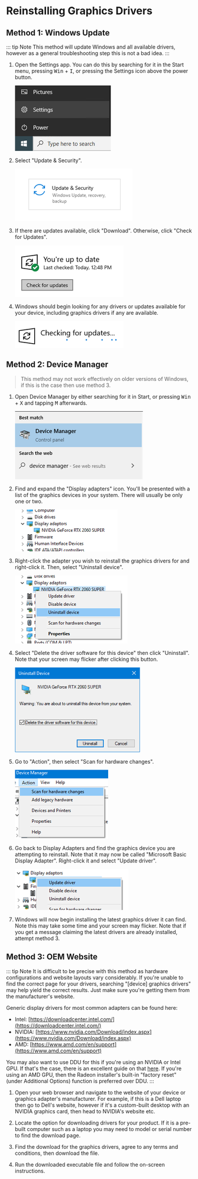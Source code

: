 # Reinstalling Graphics Drivers

## Method 1: Windows Update

::: tip Note
This method will update Windows and all available drivers, however as a general troubleshooting step this is not a bad idea.
:::

1. Open the Settings app. You can do this by searching for it in the Start menu, pressing <kbd>Win</kbd> + <kbd>I</kbd>, or pressing the Settings icon above the power button.

   ![](./img/reinstalling-gpu-drivers/opensettings.png)

2. Select "Update & Security".

   ![](./img/reinstalling-gpu-drivers/updateandsecurity.png)

3. If there are updates available, click "Download". Otherwise, click "Check for Updates".

   ![](./img/reinstalling-gpu-drivers/checkforupdates.png)

4. Windows should begin looking for any drivers or updates available for your device, including graphics drivers if any are available.

   ![](./img/reinstalling-gpu-drivers/checkingforupdates.png)

## Method 2: Device Manager

> This method may not work effectively on older versions of Windows, if this is the case then use method 3.

1. Open Device Manager by either searching for it in Start, or pressing <kbd>Win</kbd> + <kbd>X</kbd> and tapping <kbd>M</kbd> afterwards.

   ![](./img/reinstalling-gpu-drivers/devmgmtsearch.png)

2. Find and expand the "Display adapters" icon. You'll be presented with a list of the graphics devices in your system. There will usually be only one or two.

   ![](./img/reinstalling-gpu-drivers/devmgmtdisplayadapt.png)

3. Right-click the adapter you wish to reinstall the graphics drivers for and right-click it. Then, select "Uninstall device".

   ![](./img/reinstalling-gpu-drivers/devmgmtuninstall.png)

4. Select "Delete the driver software for this device" then click "Uninstall". Note that your screen may flicker after clicking this button.

   ![](./img/reinstalling-gpu-drivers/devmgmtdelete.png)

5. Go to "Action", then select "Scan for hardware changes".

   ![](./img/reinstalling-gpu-drivers/devmgmtscan.png)

6. Go back to Display Adapters and find the graphics device you are attempting to reinstall. Note that it may now be called "Microsoft Basic Display Adapter". Right-click it and select "Update driver".

   ![](./img/reinstalling-gpu-drivers/devmgmtupdate.png)

7. Windows will now begin installing the latest graphics driver it can find. Note this may take some time and your screen may flicker. Note that if you get a message claiming the latest drivers are already installed, attempt method 3.

## Method 3: OEM Website

::: tip Note
It is difficult to be precise with this method as hardware configurations and website layouts vary considerably. If you're unable to find the correct page for your drivers, searching "[device] graphics drivers" may help yield the correct results. Just make sure you're getting them from the manufacturer's website.

Generic display drivers for most common adapters can be found here:

- Intel: [https://downloadcenter.intel.com/](https://downloadcenter.intel.com/)
- NVIDIA: [https://www.nvidia.com/Download/index.aspx](https://www.nvidia.com/Download/index.aspx)
- AMD: [https://www.amd.com/en/support](https://www.amd.com/en/support)

You may also want to use DDU for this if you're using an NVIDIA or Intel GPU. If that's the case, there is an excellent guide on that [here](https://www.wagnardsoft.com/content/ddu-guide-tutorial). If you're using an AMD GPU, then the Radeon installer's built-in "factory reset" (under Additional Options) function is preferred over DDU.
:::

1. Open your web browser and navigate to the website of your device or graphics adapter's manufacturer. For example, if this is a Dell laptop then go to Dell's website, however if it's a custom-built desktop with an NVIDIA graphics card, then head to NVIDIA's website etc.

2. Locate the option for downloading drivers for your product. If it is a pre-built computer such as a laptop you may need to model or serial number to find the download page.

3. Find the download for the graphics drivers, agree to any terms and conditions, then download the file.

4. Run the downloaded executable file and follow the on-screen instructions.
